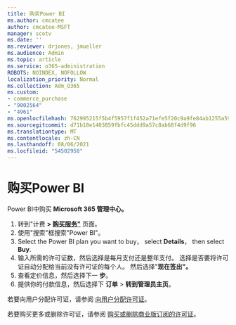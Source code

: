 ```yaml
---
title: 购买Power BI
ms.author: cmcatee
author: cmcatee-MSFT
manager: scotv
ms.date: ''
ms.reviewer: drjones, jmueller
ms.audience: Admin
ms.topic: article
ms.service: o365-administration
ROBOTS: NOINDEX, NOFOLLOW
localization_priority: Normal
ms.collection: Adm_O365
ms.custom:
- commerce_purchase
- "9002564"
- "4961"
ms.openlocfilehash: 762995215f5b4f5957f1f452a71efe5f20c9a9fe84ab1255a59fb7e67dda15fa
ms.sourcegitcommit: d71b18e1403859fbfc45ddd9a57c8ab68f4d9f96
ms.translationtype: MT
ms.contentlocale: zh-CN
ms.lasthandoff: 08/06/2021
ms.locfileid: "54502958"
---
```

# <a name="purchase-power-bi"></a>购买Power BI

Power BI中购买 **Microsoft 365 管理中心。**

1. 转到"计费 **> [购买服务"](https://go.microsoft.com/fwlink/p/?linkid=868433)** 页面。
2. 使用"搜索"框搜索"Power BI"。
3. Select the Power BI plan you want to buy， select **Details**， then select **Buy**.
4. 输入所需的许可证数，然后选择是每月支付还是整年支付。 选择是否要将许可证自动分配给当前没有许可证的每个人。 然后选择"**现在签出"。**
5. 查看定价信息，然后选择下一 **步**。
6. 提供你的付款信息，然后选择下 **订单**  >  **转到管理员主页**。

若要向用户分配许可证，请参阅 [向用户分配许可证](/microsoft-365/admin/manage/assign-licenses-to-users)。

若要购买更多或删除许可证，请参阅 [购买或删除商业版订阅的许可证](/microsoft-365/commerce/licenses/buy-licenses)。